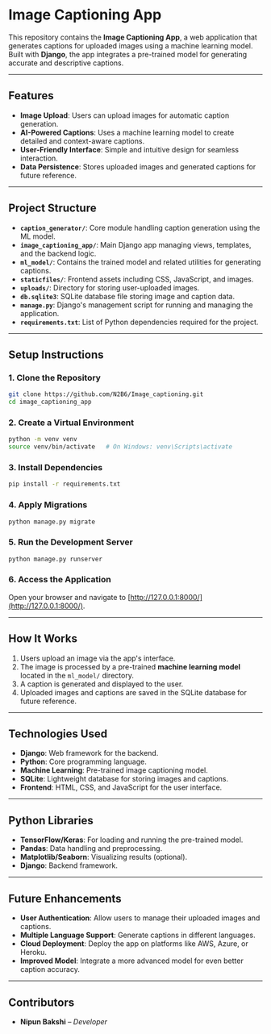 # Image Captioning App

This repository contains the **Image Captioning App**, a web application that generates captions for uploaded images using a machine learning model. Built with **Django**, the app integrates a pre-trained model for generating accurate and descriptive captions.

---

## Features
- **Image Upload**: Users can upload images for automatic caption generation.
- **AI-Powered Captions**: Uses a machine learning model to create detailed and context-aware captions.
- **User-Friendly Interface**: Simple and intuitive design for seamless interaction.
- **Data Persistence**: Stores uploaded images and generated captions for future reference.

---

## Project Structure
- **`caption_generator/`**: Core module handling caption generation using the ML model.
- **`image_captioning_app/`**: Main Django app managing views, templates, and the backend logic.
- **`ml_model/`**: Contains the trained model and related utilities for generating captions.
- **`staticfiles/`**: Frontend assets including CSS, JavaScript, and images.
- **`uploads/`**: Directory for storing user-uploaded images.
- **`db.sqlite3`**: SQLite database file storing image and caption data.
- **`manage.py`**: Django's management script for running and managing the application.
- **`requirements.txt`**: List of Python dependencies required for the project.

---

## Setup Instructions

### 1. Clone the Repository
```bash
git clone https://github.com/N2B6/Image_captioning.git
cd image_captioning_app
```

### 2. Create a Virtual Environment
```bash
python -m venv venv
source venv/bin/activate   # On Windows: venv\Scripts\activate
```

### 3. Install Dependencies
```bash
pip install -r requirements.txt
```

### 4. Apply Migrations
```bash
python manage.py migrate
```

### 5. Run the Development Server
```bash
python manage.py runserver
```

### 6. Access the Application
Open your browser and navigate to [http://127.0.0.1:8000/](http://127.0.0.1:8000/).

---

## How It Works
1. Users upload an image via the app's interface.
2. The image is processed by a pre-trained **machine learning model** located in the `ml_model/` directory.
3. A caption is generated and displayed to the user.
4. Uploaded images and captions are saved in the SQLite database for future reference.

---

## Technologies Used
- **Django**: Web framework for the backend.
- **Python**: Core programming language.
- **Machine Learning**: Pre-trained image captioning model.
- **SQLite**: Lightweight database for storing images and captions.
- **Frontend**: HTML, CSS, and JavaScript for the user interface.

---

## Python Libraries
- **TensorFlow/Keras**: For loading and running the pre-trained model.
- **Pandas**: Data handling and preprocessing.
- **Matplotlib/Seaborn**: Visualizing results (optional).
- **Django**: Backend framework.

---

## Future Enhancements
- **User Authentication**: Allow users to manage their uploaded images and captions.
- **Multiple Language Support**: Generate captions in different languages.
- **Cloud Deployment**: Deploy the app on platforms like AWS, Azure, or Heroku.
- **Improved Model**: Integrate a more advanced model for even better caption accuracy.

---



## Contributors
- **Nipun Bakshi** – *Developer*
